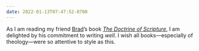 ```yaml
---
date: 2022-01-13T07:47:52-0700
---
```


As I am reading my friend [Brad](https://www.bradeast.org)’s book [<cite>The Doctrine of Scripture</cite>](https://bookshop.org/a/21126/9781532664991 ""), I am delighted by his commitment to writing *well*. I wish all books—especially of theology—were so attentive to style as this.